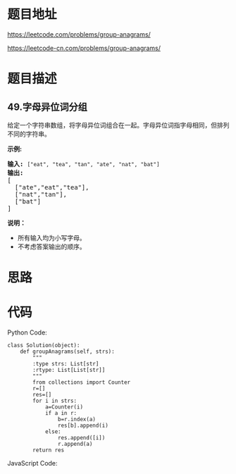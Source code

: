 # 题目地址
https://leetcode.com/problems/group-anagrams/

https://leetcode-cn.com/problems/group-anagrams/
# 题目描述
## 49.字母异位词分组
<p>给定一个字符串数组，将字母异位词组合在一起。字母异位词指字母相同，但排列不同的字符串。</p>

<p><strong>示例:</strong></p>

<pre><strong>输入:</strong> <code>[&quot;eat&quot;, &quot;tea&quot;, &quot;tan&quot;, &quot;ate&quot;, &quot;nat&quot;, &quot;bat&quot;]</code>
<strong>输出:</strong>
[
  [&quot;ate&quot;,&quot;eat&quot;,&quot;tea&quot;],
  [&quot;nat&quot;,&quot;tan&quot;],
  [&quot;bat&quot;]
]</pre>

<p><strong>说明：</strong></p>

<ul>
	<li>所有输入均为小写字母。</li>
	<li>不考虑答案输出的顺序。</li>
</ul>

# 思路

# 代码
Python Code:

```
class Solution(object):
    def groupAnagrams(self, strs):
        """
        :type strs: List[str]
        :rtype: List[List[str]]
        """
        from collections import Counter
        r=[]
        res=[]
        for i in strs:
            a=Counter(i)
            if a in r:
                b=r.index(a)
                res[b].append(i)
            else:
                res.append([i])
                r.append(a)
        return res
```
JavaScript Code:

```

```

